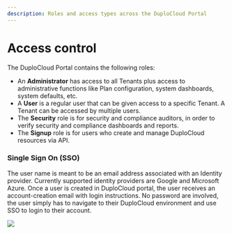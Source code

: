 ```yaml
---
description: Roles and access types across the DuploCloud Portal
---
```


# Access control

The DuploCloud Portal contains the following roles:&#x20;

* An **Administrator** has access to all Tenants plus access to administrative functions like Plan configuration, system dashboards, system defaults, etc.
* A **User** is a regular user that can be given access to a specific Tenant. A Tenant can be accessed by multiple users.
* The **Security** role is for security and compliance auditors, in order to verify security and compliance dashboards and reports.
* The **Signup** role is for users who create and manage DuploCloud resources via API.

### Single Sign On (SSO)

The user name is meant to be an email address associated with an Identity provider. Currently supported identity providers are Google and Microsoft Azure. Once a user is created in DuploCloud portal, the user receives an account-creation email with login instructions. No password are involved, the user simply has to navigate to their DuploCloud environment and use SSO to login to their account.

![](<../../.gitbook/assets/Screen Shot 2022-06-30 at 12.18.51 AM.png>)
